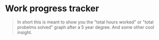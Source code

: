# Work progress tracker
> In short this is meant to show you the "total hours worked" or "total probelms solved" graph after a 5 year degree. And some other cool insight.
